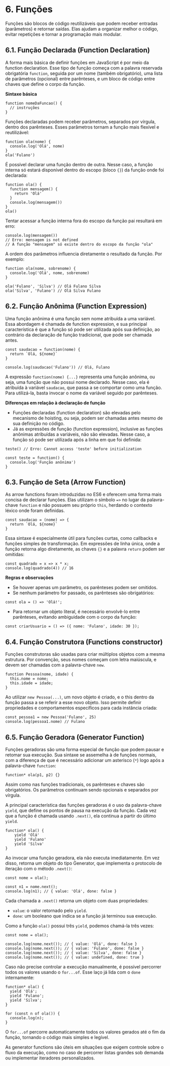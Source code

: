 # 6. Funções

Funções são blocos de código reutilizáveis que podem receber entradas (parâmetros) e retornar saídas. Elas ajudam a organizar melhor o código, evitar repetições e tornar a programação mais modular.

## 6.1. Função Declarada (Function Declaration)

A forma mais básica de definir funções em JavaScript é por meio da function declaration. Esse tipo de função começa com a palavra reservada obrigatória `function`, seguida por um nome (também obrigatório), uma lista de parâmetros (opcional) entre parênteses, e um bloco de código entre chaves que define o corpo da função.

**Sintaxe básica**

```
function nomeDaFuncao() {
  // instruções
}
```

Funções declaradas podem receber parâmetros, separados por vírgula, dentro dos parênteses. Esses parâmetros tornam a função mais flexível e reutilizável:

```
function ola(nome) {
  console.log('Olá', nome)
}
ola('Fulano')
```

É possível declarar uma função dentro de outra. Nesse caso, a função interna só estará disponível dentro do escopo (bloco `{}`) da função onde foi declarada:

```
function ola() {
  function mensagem() {
    return 'Olá'
  }
  console.log(mensagem())
}
ola()
```

Tentar acessar a função interna fora do escopo da função pai resultará em erro:

```
console.log(mensagem()) 
// Erro: mensagem is not defined
// A função "mensagem" só existe dentro do escopo da função "ola"
```

A ordem dos parâmetros influencia diretamente o resultado da função. Por exemplo:

```
function ola(nome, sobrenome) {
  console.log('Olá', nome, sobrenome)
}

ola('Fulano', 'Silva') // Olá Fulano Silva
ola('Silva', 'Fulano') // Olá Silva Fulano
```

## 6.2. Função Anônima (Function Expression)

Uma função anônima é uma função sem nome atribuída a uma variável. Essa abordagem é chamada de function expression, e sua principal característica é que a função só pode ser utilizada após sua definição, ao contrário da declaração de função tradicional, que pode ser chamada antes.

```
const saudacao = function(nome) {
  return `Olá, ${nome}`
}

console.log(saudacao('Fulano')) // Olá, Fulano
```

A expressão `function(nome) {...}` representa uma função anônima, ou seja, uma função que não possui nome declarado. Nesse caso, ela é atribuída à variável `saudacao`, que passa a se comportar como uma função. Para utilizá-la, basta invocar o nome da variável seguido por parênteses.

**Diferenças em relação à declaração de função**

- Funções declaradas (function declaration) são elevadas pelo mecanismo de hoisting, ou seja, podem ser chamadas antes mesmo de sua definição no código.
- Já as expressões de função (function expression), inclusive as funções anônimas atribuídas a variáveis, não são elevadas. Nesse caso, a função só pode ser utilizada após a linha em que foi definida:

```
teste() // Erro: Cannot access 'teste' before initialization

const teste = function() {
  console.log('Função anônima')
}
```

## 6.3. Função de Seta (Arrow Function)

As arrow functions foram introduzidas no ES6 e oferecem uma forma mais concisa de declarar funções. Elas utilizam o símbolo `=>` no lugar da palavra-chave `function` e não possuem seu próprio `this`, herdando o contexto léxico onde foram definidas.

```
const saudacao = (nome) => {
  return `Olá, ${nome}`
}
```

Essa sintaxe é especialmente útil para funções curtas, como callbacks e funções simples de transformação. Em expressões de linha única, onde a função retorna algo diretamente, as chaves `{}` e a palavra `return` podem ser omitidas:

```
const quadrado = x => x * x;
console.log(quadrado(4)) // 16
```

**Regras e observações**

- Se houver apenas um parâmetro, os parênteses podem ser omitidos.
- Se nenhum parâmetro for passado, os parênteses são obrigatórios:

```
const ola = () => 'Olá!';
```

- Para retornar um objeto literal, é necessário envolvê-lo entre parênteses, evitando ambiguidade com o corpo da função:

```
const criarUsuario = () => ({ nome: 'Fulano', idade: 30 });
```

## 6.4. Função Construtora (Functions constructor)

Funções construtoras são usadas para criar múltiplos objetos com a mesma estrutura. Por convenção, seus nomes começam com letra maiúscula, e devem ser chamadas com a palavra-chave `new`.

```
function Pessoa(nome, idade) {
  this.nome = nome;
  this.idade = idade;
}
```

Ao utilizar `new Pessoa(...)`, um novo objeto é criado, e o this dentro da função passa a se referir a esse novo objeto. Isso permite definir propriedades e comportamentos específicos para cada instância criada:

```
const pessoa1 = new Pessoa('Fulano', 25)
console.log(pessoa1.nome) // Fulano
```

## 6.5. Função Geradora (Generator Function)

Funções geradoras são uma forma especial de função que podem pausar e retomar sua execução. Sua sintaxe se assemelha à de funções normais, com a diferença de que é necessário adicionar um asterisco (`*`) logo após a palavra-chave `function`:

```
function* ola(p1, p2) {}
```

Assim como nas funções tradicionais, os parênteses e chaves são obrigatórios. Os parâmetros continuam sendo opcionais e separados por vírgula.

A principal característica das funções geradoras é o uso da palavra-chave `yield`, que define os pontos de pausa na execução da função. Cada vez que a função é chamada usando `.next()`, ela continua a partir do último `yield`.

```
function* ola() {
    yield 'Olá'
    yield 'Fulano'
    yield 'Silva'
}
```

Ao invocar uma função geradora, ela não executa imediatamente. Em vez disso, retorna um objeto do tipo Generator, que implementa o protocolo de iteração com o método `.next()`:

```
const nome = ola();

const n1 = nome.next();
console.log(n1); // { value: 'Olá', done: false }
```

Cada chamada a `.next()` retorna um objeto com duas propriedades:

- `value`: o valor retornado pelo `yield`.
- `done`: um booleano que indica se a função já terminou sua execução.

Como a função `ola()` possui três `yield`, podemos chamá-la três vezes:

```
const nome = ola();

console.log(nome.next()); // { value: 'Olá', done: false }
console.log(nome.next()); // { value: 'Fulano', done: false }
console.log(nome.next()); // { value: 'Silva', done: false }
console.log(nome.next()); // { value: undefined, done: true }
```

Caso não precise controlar a execução manualmente, é possível percorrer todos os valores usando o `for...of`. Esse laço já lida com o `done` internamente:

```
function* ola() {
  yield 'Olá';
  yield 'Fulano';
  yield 'Silva';
}

for (const n of ola()) {
  console.log(n);
}
```

O `for...of` percorre automaticamente todos os valores gerados até o fim da função, tornando o código mais simples e legível.

As generator functions são úteis em situações que exigem controle sobre o fluxo da execução, como no caso de percorrer listas grandes sob demanda ou implementar iteradores personalizados.